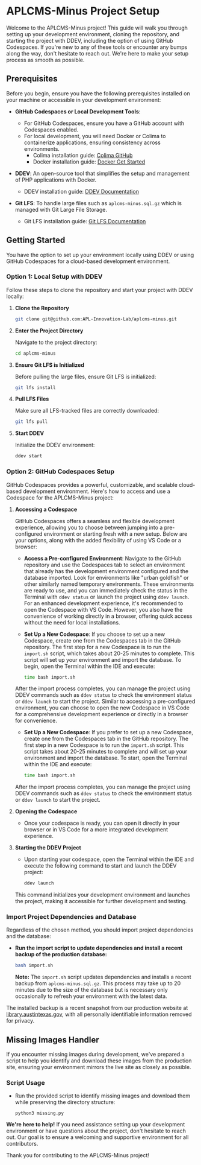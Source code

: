 # APLCMS-Minus Project Setup

Welcome to the APLCMS-Minus project! This guide will walk you through setting up your development environment, cloning the repository, and starting the project with DDEV, including the option of using GitHub Codespaces. If you're new to any of these tools or encounter any bumps along the way, don't hesitate to reach out. We're here to make your setup process as smooth as possible.

## Prerequisites

Before you begin, ensure you have the following prerequisites installed on your machine or accessible in your development environment:

- **GitHub Codespaces or Local Development Tools**:
    - For GitHub Codespaces, ensure you have a GitHub account with Codespaces enabled.
    - For local development, you will need Docker or Colima to containerize applications, ensuring consistency across environments.
        - Colima installation guide: [Colima GitHub](https://github.com/abiosoft/colima)
        - Docker installation guide: [Docker Get Started](https://www.docker.com/get-started)

- **DDEV**: An open-source tool that simplifies the setup and management of PHP applications with Docker.
    - DDEV installation guide: [DDEV Documentation](https://ddev.readthedocs.io/en/stable/)

- **Git LFS**: To handle large files such as `aplcms-minus.sql.gz` which is managed with Git Large File Storage.
    - Git LFS installation guide: [Git LFS Documentation](https://git-lfs.github.com/)

## Getting Started

You have the option to set up your environment locally using DDEV or using GitHub Codespaces for a cloud-based development environment.

### Option 1: Local Setup with DDEV

Follow these steps to clone the repository and start your project with DDEV locally:

1. **Clone the Repository**

    ```bash
    git clone git@github.com:APL-Innovation-Lab/aplcms-minus.git
    ```

2. **Enter the Project Directory**

    Navigate to the project directory:

    ```bash
    cd aplcms-minus
    ```

3. **Ensure Git LFS is Initialized**

    Before pulling the large files, ensure Git LFS is initialized:

    ```bash
    git lfs install
    ```

4. **Pull LFS Files**

    Make sure all LFS-tracked files are correctly downloaded:

    ```bash
    git lfs pull
    ```

5. **Start DDEV**

    Initialize the DDEV environment:

    ```bash
    ddev start
    ```

### Option 2: GitHub Codespaces Setup

GitHub Codespaces provides a powerful, customizable, and scalable cloud-based development environment. Here's how to access and use a Codespace for the APLCMS-Minus project:

1. **Accessing a Codespace**

    GitHub Codespaces offers a seamless and flexible development experience, allowing you to choose between jumping into a pre-configured environment or starting fresh with a new setup. Below are your options, along with the added flexibility of using VS Code or a browser:

    - **Access a Pre-configured Environment**: Navigate to the GitHub repository and use the Codespaces tab to select an environment that already has the development environment configured and the database imported. Look for environments like "urban goldfish" or other similarly named temporary environments. These environments are ready to use, and you can immediately check the status in the Terminal with `ddev status` or launch the project using `ddev launch`. For an enhanced development experience, it's recommended to open the Codespace with VS Code. However, you also have the convenience of working directly in a browser, offering quick access without the need for local installations.

    - **Set Up a New Codespace**: If you choose to set up a new Codespace, create one from the Codespaces tab in the GitHub repository. The first step for a new Codespace is to run the `import.sh` script, which takes about 20-25 minutes to complete. This script will set up your environment and import the database. To begin, open the Terminal within the IDE and execute:

        ```bash
        time bash import.sh
        ```

    After the import process completes, you can manage the project using DDEV commands such as `ddev status` to check the environment status or `ddev launch` to start the project. Similar to accessing a pre-configured environment, you can choose to open the new Codespace in VS Code for a comprehensive development experience or directly in a browser for convenience.


    - **Set Up a New Codespace**: If you prefer to set up a new Codespace, create one from the Codespaces tab in the GitHub repository. The first step in a new Codespace is to run the `import.sh` script. This script takes about 20-25 minutes to complete and will set up your environment and import the database. To start, open the Terminal within the IDE and execute:

        ```bash
        time bash import.sh
        ```

    After the import process completes, you can manage the project using DDEV commands such as `ddev status` to check the environment status or `ddev launch` to start the project.


2. **Opening the Codespace**

    - Once your codespace is ready, you can open it directly in your browser or in VS Code for a more integrated development experience.

3. **Starting the DDEV Project**

    - Upon starting your codespace, open the Terminal within the IDE and execute the following command to start and launch the DDEV project:

        ```bash
        ddev launch
        ```

    This command initializes your development environment and launches the project, making it accessible for further development and testing.

### Import Project Dependencies and Database

Regardless of the chosen method, you should import project dependencies and the database:

- **Run the import script to update dependencies and install a recent backup of the production database:**

    ```bash
    bash import.sh
    ```

    **Note:** The `import.sh` script updates dependencies and installs a recent backup from `aplcms-minus.sql.gz`. This process may take up to 20 minutes due to the size of the database but is necessary only occasionally to refresh your environment with the latest data.

The installed backup is a recent snapshot from our production website at [library.austintexas.gov](https://library.austintexas.gov), with all personally identifiable information removed for privacy.

## Missing Images Handler

If you encounter missing images during development, we've prepared a script to help you identify and download these images from the production site, ensuring your environment mirrors the live site as closely as possible.

### Script Usage

- Run the provided script to identify missing images and download them while preserving the directory structure:

    ```python3
    python3 missing.py
    ```

**We're here to help!** If you need assistance setting up your development environment or have questions about the project, don't hesitate to reach out. Our goal is to ensure a welcoming and supportive environment for all contributors.

Thank you for contributing to the APLCMS-Minus project!
